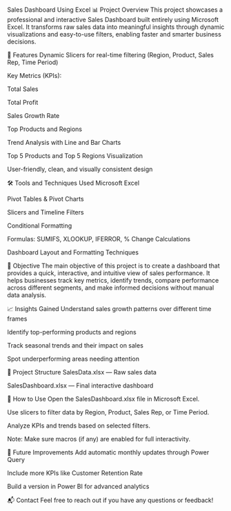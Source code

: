 Sales Dashboard Using Excel
📊 Project Overview
This project showcases a professional and interactive Sales Dashboard built entirely using Microsoft Excel.
It transforms raw sales data into meaningful insights through dynamic visualizations and easy-to-use filters, enabling faster and smarter business decisions.

🚀 Features
Dynamic Slicers for real-time filtering (Region, Product, Sales Rep, Time Period)

Key Metrics (KPIs):

Total Sales

Total Profit

Sales Growth Rate

Top Products and Regions

Trend Analysis with Line and Bar Charts

Top 5 Products and Top 5 Regions Visualization

User-friendly, clean, and visually consistent design

🛠 Tools and Techniques Used
Microsoft Excel

Pivot Tables & Pivot Charts

Slicers and Timeline Filters

Conditional Formatting

Formulas: SUMIFS, XLOOKUP, IFERROR, % Change Calculations

Dashboard Layout and Formatting Techniques

🎯 Objective
The main objective of this project is to create a dashboard that provides a quick, interactive, and intuitive view of sales performance.
It helps businesses track key metrics, identify trends, compare performance across different segments, and make informed decisions without manual data analysis.

📈 Insights Gained
Understand sales growth patterns over different time frames

Identify top-performing products and regions

Track seasonal trends and their impact on sales

Spot underperforming areas needing attention

📂 Project Structure
SalesData.xlsx — Raw sales data

SalesDashboard.xlsx — Final interactive dashboard

📌 How to Use
Open the SalesDashboard.xlsx file in Microsoft Excel.

Use slicers to filter data by Region, Product, Sales Rep, or Time Period.

Analyze KPIs and trends based on selected filters.

Note: Make sure macros (if any) are enabled for full interactivity.

🧠 Future Improvements
Add automatic monthly updates through Power Query

Include more KPIs like Customer Retention Rate

Build a version in Power BI for advanced analytics

📬 Contact
Feel free to reach out if you have any questions or feedback!
